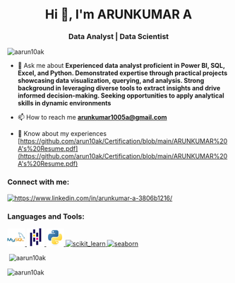 

<!--
**arun10ak/arun10ak** is a ✨ _special_ ✨ repository because its `README.md` (this file) appears on your GitHub profile.

Here are some ideas to get you started:

- 🔭 I’m currently working on ...
- 🌱 I’m currently learning ...
- 👯 I’m looking to collaborate on ...
- 🤔 I’m looking for help with ...
- 💬 Ask me about ...
- 📫 How to reach me: ...
- 😄 Pronouns: ...
- ⚡ Fun fact: ...
-->

<h1 align="center">Hi 👋, I'm ARUNKUMAR A</h1>
<h3 align="center">Data Analyst | Data Scientist</h3>

<p align="left"> <img src="https://komarev.com/ghpvc/?username=aarun10ak&label=Profile%20views&color=0e75b6&style=flat" alt="aarun10ak" /> </p>

- 💬 Ask me about **Experienced data analyst proficient in Power BI, SQL, Excel, and Python. Demonstrated expertise through practical projects showcasing data visualization, querying, and analysis. Strong background in leveraging diverse tools to extract insights and drive informed decision-making. Seeking opportunities to apply analytical skills in dynamic environments**

- 📫 How to reach me **arunkumar1005a@gmail.com**

- 📄 Know about my experiences [https://github.com/arun10ak/Certification/blob/main/ARUNKUMAR%20A's%20Resume.pdf](https://github.com/arun10ak/Certification/blob/main/ARUNKUMAR%20A's%20Resume.pdf)

<h3 align="left">Connect with me:</h3>
<p align="left">
<a href="https://linkedin.com/in/https://www.linkedin.com/in/arunkumar-a-3806b1216/" target="blank"><img align="center" src="https://raw.githubusercontent.com/rahuldkjain/github-profile-readme-generator/master/src/images/icons/Social/linked-in-alt.svg" alt="https://www.linkedin.com/in/arunkumar-a-3806b1216/" height="30" width="40" /></a>
</p>

<h3 align="left">Languages and Tools:</h3>
<p align="left"> <a href="https://www.mysql.com/" target="_blank" rel="noreferrer"> <img src="https://raw.githubusercontent.com/devicons/devicon/master/icons/mysql/mysql-original-wordmark.svg" alt="mysql" width="40" height="40"/> </a> <a href="https://pandas.pydata.org/" target="_blank" rel="noreferrer"> <img src="https://raw.githubusercontent.com/devicons/devicon/2ae2a900d2f041da66e950e4d48052658d850630/icons/pandas/pandas-original.svg" alt="pandas" width="40" height="40"/> </a> <a href="https://www.python.org" target="_blank" rel="noreferrer"> <img src="https://raw.githubusercontent.com/devicons/devicon/master/icons/python/python-original.svg" alt="python" width="40" height="40"/> </a> <a href="https://scikit-learn.org/" target="_blank" rel="noreferrer"> <img src="https://upload.wikimedia.org/wikipedia/commons/0/05/Scikit_learn_logo_small.svg" alt="scikit_learn" width="40" height="40"/> </a> <a href="https://seaborn.pydata.org/" target="_blank" rel="noreferrer"> <img src="https://seaborn.pydata.org/_images/logo-mark-lightbg.svg" alt="seaborn" width="40" height="40"/> </a> </p>

<p>&nbsp;<img align="center" src="https://github-readme-stats.vercel.app/api?username=aarun10ak&show_icons=true&locale=en" alt="aarun10ak" /></p>

<p><img align="center" src="https://github-readme-streak-stats.herokuapp.com/?user=aarun10ak&" alt="aarun10ak" /></p>
